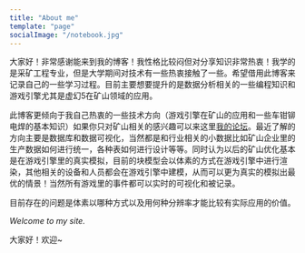 ```yaml
---
title: "About me"
template: "page"
socialImage: "/notebook.jpg"
---
```


大家好！非常感谢能来到我的博客！我性格比较闷但对分享知识非常热衷！我学的是采矿工程专业，但是大学期间对技术有一些热衷接触了一些。希望借用此博客来记录自己的一些学习过程。目前主要想要提升的是数据分析相关的一些编程知识和游戏引擎尤其是虚幻5在矿山领域的应用。

此博客更倾向于我自己热衷的一些技术方向（游戏引擎在矿山的应用和一些车钳铆电焊的基本知识）如果你只对矿山相关的感兴趣可以来这里[我的论坛](https://www.miningtech.club)。最近了解的方向主要是数据库和数据可视化，当然都是和行业相关的小数据比如矿山企业里的生产数据如何进行统一，各种表如何进行设计等等。同时认为以后的矿山优化基本是在游戏引擎里的真实模拟，目前的块模型会以体素的方式在游戏引擎中进行渲染，其他相关的设备和人员都会在游戏引擎中建模，从而可以更为真实的模拟出最优的情景！当然所有游戏里的事件都可以实时的可视化和被记录。

目前存在的问题是体素以哪种方式以及用何种分辨率才能比较有实际应用的价值。
  





_Welcome to my site._



大家好！欢迎~
